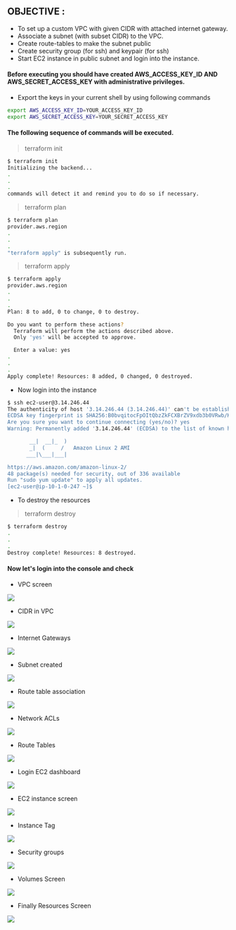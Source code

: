 ## OBJECTIVE : 
- To set up a custom VPC with given CIDR with attached internet gateway. 
- Associate a subnet (with subset CIDR) to the VPC.
- Create route-tables to make the subnet public
- Create security group (for ssh) and keypair (for ssh)
- Start EC2 instance in public subnet and login into the instance.

#### Before executing you should have created AWS_ACCESS_KEY_ID AND AWS_SECRET_ACCESS_KEY with administrative privileges.

- Export the keys in your current shell by using following commands

```bash
export AWS_ACCESS_KEY_ID=YOUR_ACCESS_KEY_ID
export AWS_SECRET_ACCESS_KEY=YOUR_SECRET_ACCESS_KEY
```

#### The following sequence of commands will be executed.
> terraform init

```bash
$ terraform init
Initializing the backend...
.
.
.
commands will detect it and remind you to do so if necessary.
```


> terraform plan

```bash
$ terraform plan
provider.aws.region
.
.
.
"terraform apply" is subsequently run.
```

> terraform apply

```bash
$ terraform apply
provider.aws.region
.
.
.
Plan: 8 to add, 0 to change, 0 to destroy.

Do you want to perform these actions?
  Terraform will perform the actions described above.
  Only 'yes' will be accepted to approve.

  Enter a value: yes
.
.
.
Apply complete! Resources: 8 added, 0 changed, 0 destroyed.
```



- Now login into the instance

```bash
$ ssh ec2-user@3.14.246.44                        
The authenticity of host '3.14.246.44 (3.14.246.44)' can't be established.
ECDSA key fingerprint is SHA256:B0bvqitocFpOItQbzZkFCXBrZV9xdb3b0VRwb/Ked0s.
Are you sure you want to continue connecting (yes/no)? yes
Warning: Permanently added '3.14.246.44' (ECDSA) to the list of known hosts.

       __|  __|_  )
       _|  (     /   Amazon Linux 2 AMI
      ___|\___|___|

https://aws.amazon.com/amazon-linux-2/
48 package(s) needed for security, out of 336 available
Run "sudo yum update" to apply all updates.
[ec2-user@ip-10-1-0-247 ~]$ 
```

- To destroy the resources
> terraform destroy

```bash
$ terraform destroy
.
.
.
Destroy complete! Resources: 8 destroyed.
```


#### Now let's login into the console and check

- VPC screen

![](.images/vpc_screen.png)

- CIDR in VPC

![](.images/CIDR_created_VPC.png)

- Internet Gateways

![](.images/internet_gateway_screen.png)

- Subnet created

![](.images/subnet_screen.png)

- Route table association

![](.images/route_table_association.png)

- Network ACLs

![](.images/network_acl_screen.png)

- Route Tables

![](.images/route_table_screen.png)

- Login EC2 dashboard

![](.images/login_ec2_dashboard.png)

- EC2 instance screen

![](.images/ec2_instance_screen.png)

- Instance Tag

![](.images/instance_tag_screen.png)

- Security groups

![](.images/security_groups_screen.png)

- Volumes Screen

![](.images/volumes_screen.png)


- Finally Resources Screen

![](.images/resources_screen.png)





